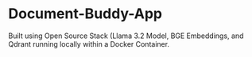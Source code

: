 # Document-Buddy-App
Built using Open Source Stack (Llama 3.2 Model, BGE Embeddings, and Qdrant running locally within a Docker Container. 

